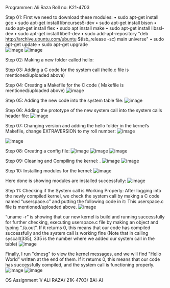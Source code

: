 Programmer: Ali Raza Roll no: K21-4703 


Step 01: First we need to download these modules: • sudo apt-get install gcc • sudo apt-get install libncurses5-dev • sudo apt-get install bison • sudo apt-get install flex • sudo apt install make • sudo apt-get install libssl-dev • sudo apt-get install libelf-dev • sudo add-apt-repository "deb http://archive.ubuntu.com/ubuntu $(lsb_release -sc) main universe" • sudo apt-get update • sudo apt-get upgrade  
![image](https://user-images.githubusercontent.com/107793398/221270833-8be61201-672a-4954-b2da-701820d5b707.png)
![image](https://user-images.githubusercontent.com/107793398/221272776-d7851981-a3b9-4d40-b0cb-2442cc922fa9.png)
 
Step 02: Making a new folder called hello:

Step 03: Adding a C code for the system call (hello.c file is mentioned/uploaded above)

Step 04: Creating a Makefile for the C code ( Makefile is mentioned/uploaded above)
![image](https://user-images.githubusercontent.com/107793398/221272835-4e57f959-1a55-48f9-9c75-2029da6ded06.png)

Step 05: Adding the new code into the system table file:
![image](https://user-images.githubusercontent.com/107793398/221273708-c877b3cb-95c5-47e1-9399-c958b2eccdcf.png)

Step 06: Adding the prototype of the new system call into the system calls header file:
![image](https://user-images.githubusercontent.com/107793398/221273809-1266442b-0cb0-419c-a132-adc5c526300d.png)

Step 07: Changing version and adding the hello folder in the kernel’s Makefile, change  EXTRAVERSION to my roll number:
![image](https://user-images.githubusercontent.com/107793398/221271933-2ff2fb41-2b26-458f-bf21-5db052a5d90c.png)

 ![image](https://user-images.githubusercontent.com/107793398/221266746-4f0ae338-3392-4c52-8618-50de2e3b1827.png)

Step 08: Creating a config file:
![image](https://user-images.githubusercontent.com/107793398/221273051-be3aab66-bb3b-4b55-9b47-9441400628e1.png)
![image](https://user-images.githubusercontent.com/107793398/221273080-06c51a6a-de6b-4fde-b422-19454c70e32d.png)
![image](https://user-images.githubusercontent.com/107793398/221273098-3a2f284d-e97c-4cc8-8792-fdcef7989afa.png)

Step 09: Cleaning and Compiling the kernel: . 
![image](https://user-images.githubusercontent.com/107793398/221273147-2e3d0df4-720e-441e-951d-11010f22b44b.png)
![image](https://user-images.githubusercontent.com/107793398/221273178-efc0755c-a9d5-42d5-b802-1b0704f8a4eb.png)

Step 10: Installing modules for the kernel:
![image](https://user-images.githubusercontent.com/107793398/221274103-909dc3d3-1867-461e-a70b-f302183578a0.png)

Here done is showing modules are installed successfully:
 ![image](https://user-images.githubusercontent.com/107793398/221273252-67a8f28d-ff32-4141-8676-216aa8135e13.png)

Step 11: Checking if the System call is Working Properly: 
After logging into the newly compiled kernel, we check the system call by making a C code named “userspace.c” and putting the following code in it:
This userspace.c file is mentioned/uploaded above.
 ![image](https://user-images.githubusercontent.com/107793398/221273286-530e8ce1-59d5-4780-9a1a-4177014c6df2.png)

“uname -r” is showing that our new kernel is build and running successfully for further checking, executing userspace.c file by making an object and typing “./a.out”. If it returns 0, this means that our code has compiled successfully and the system call is working fine (Note that in calling syscall(335), 335 is the number where we added our system call in the table)
 ![image](https://user-images.githubusercontent.com/107793398/221273318-c6471faf-ef9c-4634-8982-90889354cb25.png)

Finally, I run "dmesg" to view the kernel messages, and we will find "Hello World" written at the end of them. If it returns 0, this means that our code has successfully compiled, and the system call is functioning properly.
 ![image](https://user-images.githubusercontent.com/107793398/221273381-36093822-84fc-48cc-b4c3-2ba8e976e70d.png)
![image](https://user-images.githubusercontent.com/107793398/221273409-81c9d6f9-7db1-483e-8f1c-b6cb891e8b0f.png)


 
OS Assignment 1/ ALI RAZA/ 21K-4703/ BAI-AI
